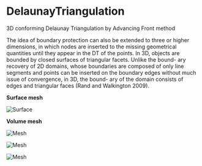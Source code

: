 # DelaunayTriangulation
3D conforming Delaunay Triangulation by Advancing Front method

The idea of boundary protection can also be extended to three or higher dimensions, in which
nodes are inserted to the missing geometrical quantities until they appear in the DT of the
points. In 3D, objects are bounded by closed surfaces of triangular facets. Unlike the bound-
ary recovery of 2D domains, whose boundaries are composed of only line segments and points
can be inserted on the boundary edges without much issue of convergence, in 3D, the bound-
ary of the domain consists of edges and triangular faces (Rand and Walkington 2009).

**Surface mesh**

![Surface](https://i.ibb.co/WVhC6Fv/1.png)

**Volume mesh**

![Mesh](https://i.ibb.co/86VBDNQ/2.png)

![Mesh](https://i.ibb.co/8NWRL3S/3.png)

![Mesh](https://i.ibb.co/5WFTwpj/4.png)
